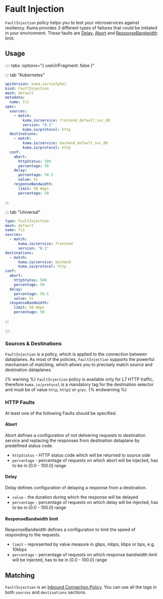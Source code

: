 ---
---
# Fault Injection

`FaultInjection` policy helps you to test your microservices against resiliency. Kuma provides 3 different types of failures that could be imitated in your environment. 
These faults are [Delay](#delay), [Abort](#abort) and [ResponseBandwidth](#responsebandwidth-limit) limit.

## Usage

:::: tabs :options="{ useUrlFragment: false }"

::: tab "Kubernetes"
```yaml
apiVersion: kuma.io/v1alpha1
kind: FaultInjection
mesh: default
metadata:
  name: fi1
spec:
  sources:
    - match:
        kuma.io/service: frontend_default_svc_80
        version: "0.1"
        kuma.io/protocol: http
  destinations:
    - match:
        kuma.io/service: backend_default_svc_80
        kuma.io/protocol: http
  conf:        
    abort:
      httpStatus: 500
      percentage: 50
    delay:
      percentage: 50.5
      value: 5s
    responseBandwidth:
      limit: 50 mbps
      percentage: 50 
```
:::

::: tab "Universal"
```yaml
type: FaultInjection
mesh: default
name: fi1
sources:
  - match:
      kuma.io/service: frontend
      version: "0.1"
destinations:
  - match:
      kuma.io/service: backend
      kuma.io/protocol: http
conf:        
  abort:
    httpStatus: 500
    percentage: 50
  delay:
    percentage: 50.5
    value: 5s
  responseBandwidth:
    limit: 50 mbps
    percentage: 50    
```
:::

::::

### Sources & Destinations
`FaultInjection` is a policy, which is applied to the connection between dataplanes. As most of the policies, `FaultInjection` supports the powerful mechanism of matching, which allows you to precisely match source and destination dataplanes.

{% warning %}
`FaultInjection` policy is available only for L7 HTTP traffic,
therefore `kuma.io/protocol` is a mandatory tag for the destination selector
and must be of value `http`, `http2` or `grpc`.
{% endwarning %}

### HTTP Faults

At least one of the following Faults should be specified.
#### Abort

Abort defines a configuration of not delivering requests to destination service and replacing the responses from destination dataplane by
predefined status code.

- `httpStatus` -  HTTP status code which will be returned to source side
- `percentage` - percentage of requests on which abort will be injected, has to be in [0.0 - 100.0] range

#### Delay

Delay defines configuration of delaying a response from a destination.

- `value` - the duration during which the response will be delayed
- `percentage` - percentage of requests on which delay will be injected, has to be in [0.0 - 100.0] range

#### ResponseBandwidth limit

ResponseBandwidth defines a configuration to limit the speed of responding to the requests.

- `limit` - represented by value measure in gbps, mbps, kbps or bps, e.g. 10kbps
- `percentage` - percentage of requests on which response bandwidth limit will be injected, has to be in [0.0 - 100.0] range

## Matching

`FaultInjection` is an [Inbound Connection Policy](how-kuma-chooses-the-right-policy-to-apply.md#inbound-connection-policy).
You can use all the tags in both `sources` and `destinations` sections.
